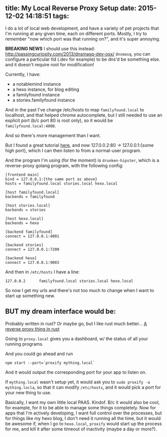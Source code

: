 title: My Local Reverse Proxy Setup
date: 2015-12-02 14:18:51
tags:
---
I do a lot of local web development, and have a variety of pet projects that I'm running at any given time, each on different ports.
Mostly, I try to remember "now which port was that running on?", and it's super annoying.

**BREAKING NEWS**
I should use this instead: http://passingcuriosity.com/2013/dnsmasq-dev-osx/
`dnsmasq`, you can configure a particular tld (.dev for example) to be dns'd be something else. and it doesn't require root for modification!

Currently, I have:

- a notablemind instance
- a hexo instance, for blog editing
- a familyfound instance
- a stories.familyfound instance

And in the past I've change /etc/hosts to map `familyfound.local` to localhost, and that helped chrome autocomplete, but I still needed to use an explicit port (b/c port 80 is root only), so it would be `familyfound.local:4000`.

And so there's more management than I want.

But I found a great tutorial [here](https://gist.github.com/kujohn/7209628), and now 127.0.0.2:80 -> 127.0.0.1:{some high port}, which I can then listen to from a normal-user program.

And the program I'm using (for the moment) is `drunken-hipster`, which is a reverse-proxy golang program, with the following config:

```
[frontend main]
bind = 127.0.0.1:{the same port as above}
hosts = familyfound.local stories.local hexo.local

[host familyfound.local]
backends = familyfound

[host stories.local]
backends = stories

[host hexo.local]
backends = hexo

[backend familyfound]
connect = 127.0.0.1:4001

[backend stories]
connect = 127.0.0.1:7200

[backend hexo]
connect = 127.0.0.1:9003
```

And then in `/etc/hosts` I have a line:
```
127.0.0.2      familyfound.local stories.local hexo.local
```

So now I get my urls and there's not too much to change when I want to start up something new.

## BUT my dream interface would be:

Probably written in rust? Or maybe go, but I like rust much better... 
[A reverse proxy thing in rust](https://gist.github.com/infinityb/600c22ae549cecf43244)

Going to `proxy.local` gives you a dashboard, w/ the status of all your running programs.

And you could go ahead and run
```
npm start --port=`proxify mything.local`
```

And it would output the corresponding port for your app to listen on.

If `mything.local` wasn't setup yet, it would ask you to `sudo proxify -a mything.locla`, so that it can modify `/etc/hosts`, and it would pick a port for your new thing to use.

Basically, I want my own little local PAAS. Kindof. B/c it would also be cool, for example, for it to be able to manage some things completely. Now for apps that I'm actively developing, I want full control over the processes, but for things like my hexo blog, I don't need it running all the time, but it would be awesome if, when I go to `hexo.local`, `proxify` would start up the process for me, and kill it after some timeout of inactivity (maybe a day or more?).